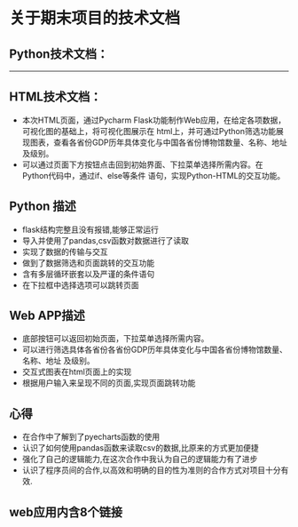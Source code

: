 # 关于期末项目的技术文档

## Python技术文档：

---

## HTML技术文档：

+ 本次HTML页面，通过Pycharm Flask功能制作Web应用，在给定各项数据，可视化图的基础上，将可视化图展示在
html上，并可通过Python筛选功能展现图表，查看各省份GDP历年具体变化与中国各省份博物馆数量、名称、地址
及级别。
+ 可以通过页面下方按钮点击回到初始界面、下拉菜单选择所需内容。在Python代码中，通过if、else等条件
语句，实现Python-HTML的交互功能。

## Python 描述

+ flask结构完整且没有报错,能够正常运行
+ 导入并使用了pandas,csv函数对数据进行了读取
+ 实现了数据的传输与交互
+ 做到了数据筛选和页面跳转的交互功能
+ 含有多层循环嵌套以及严谨的条件语句
+ 在下拉框中选择选项可以跳转页面

## Web APP描述
+ 底部按钮可以返回初始页面，下拉菜单选择所需内容。
+ 可以进行筛选具体各省份各省份GDP历年具体变化与中国各省份博物馆数量、名称、地址 及级别。
+ 交互式图表在html页面上的实现
+ 根据用户输入来呈现不同的页面,实现页面跳转功能

## 心得

+ 在合作中了解到了pyecharts函数的使用
+ 认识了如何使用pandas函数来读取csv的数据,比原来的方式更加便捷
+ 强化了自己的逻辑能力,在这次合作中我认为自己的逻辑能力有了进步
+ 认识了程序员间的合作,以高效和明确的目的性为准则的合作方式对项目十分有效.

## web应用内含8个链接
